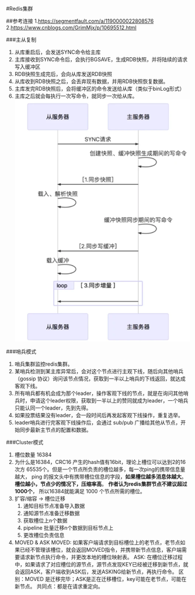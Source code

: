 #Redis集群

##参考连接
1.https://segmentfault.com/a/1190000022808576
2.https://www.cnblogs.com/GrimMjx/p/10695512.html

###主从复制
1. 从库重启后，会发送SYNC命令给主库
2. 主库接收到SYNC命令后，会执行BGSAVE，生成RDB快照，并将陆续的请求写入缓冲区
3. RDB快照生成完后，会向从库发送RDB快照
4. 从库收到RDB快照之后，会丢弃现有数据，并用RDB快照恢复数据。
5. 主库发完RDB快照后，会将缓冲区的命令发送给从库（类似于binLog形式）
6. 主库之后就会每执行一次写命令，就同步一次给从库。
![avatar](../img/4591638283712_.pic_hd.jpg)


###哨兵模式
1. 哨兵集群监控redis集群。
2. 某哨兵检测到某主库异常后，会对这个节点进行主观下线，随后向其他哨兵（gossip 协议）询问该节点情况，获取到一半以上哨兵的下线返回，就达成客观下线。
3. 所有哨兵都有机会成为那个leader，操作客观下线的节点，就是在询问其他哨兵时，申请这个leader权限，获取到一半以上的赞同就成为leader，一个哨兵只能认同一个leader，先到先得。
4. 如果投票结果没有leader，会一段时间后再发起客观下线操作，重复选举。
5. leader哨兵进行完客观下线操作后，会通过 sub/pub 广播给其他从节点，开始同步最新主节点的配置和数据。

###Cluster模式
1. 槽位数量 16384
2. 为什么是16384，CRC16 产生的hash值有16bit，理论上槽位可以达到2的16次方 65535个。但是一个节点所负责的槽位越多，每一次ping的携带信息量越大，
    ping 的报文头中有携带槽位信息的字段，**如果槽位越多消息体越大**。**槽位越小，节点少的情况下，压缩率高**。
    **作者认为redis集群节点不建议超过1000个**， 所以16384就能满足 1000 个节点所需的槽位。
3. 扩容/缩容 -> 槽位迁移
    1. 通知目标节点准备导入数据
    2. 通知源节点准备迁移数据
    3. 获取槽位上n个数据
    4. pipeline 批量迁移n个数据到目标节点上
    5. 更改槽位负责信息
4. MOVED & ASK
    MOVED: 如果客户端请求到目标槽位上的老节点，老节点如果已经不管理该槽位，就会返回MOVED指令，并携带新节点信息，客户端需要请求新节点执行命令，并更改本地的槽位映射表。
    ASK: 在槽位迁移过程中，如果请求了对应槽位的源节点，源节点发现KEY已经被迁移到新节点，就会返回ASK，客户端收到ASK后，发送ASKING给新节点，再执行命令。
    区别：MOVED 是迁移完毕；ASK是正在迁移槽位，key可能在老节点，可能在新节点。
    共同点：都是在请求重定向。
   

